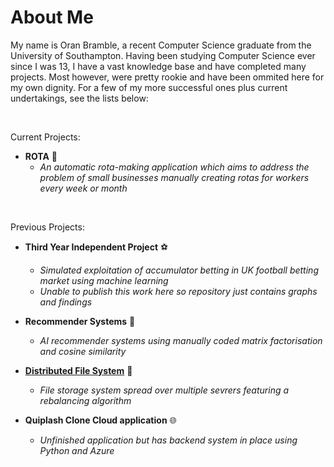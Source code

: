 # **About Me** 

My name is Oran Bramble, a recent Computer Science graduate from the University of Southampton. Having been studying Computer Science ever since I was 13, I have a vast knowledge base and have completed many projects. Most however, were pretty rookie and have been ommited here for my own dignity. For a few of my more successful ones plus current undertakings, see the lists below:

</br>

Current Projects:

- **ROTA** 📆
    - _An automatic rota-making application which aims to address the problem of small businesses manually creating rotas for workers every week or month_

</br>

Previous Projects:

- **Third Year Independent Project** ⚽
    - _Simulated exploitation of accumulator betting in UK football betting market using machine learning_
    - _Unable to publish this work here so repository just contains graphs and findings_

- **Recommender Systems** 📱
    - _AI recommender systems using manually coded matrix factorisation and cosine similarity_
      
- **[Distributed File System](https://github.com/oranbramble/Distributed-File-System)** 📁
    - _File storage system spread over multiple sevrers featuring a rebalancing algorithm_
    
- **Quiplash Clone Cloud application** 🌐
    - _Unfinished application but has backend system in place using Python and Azure_





